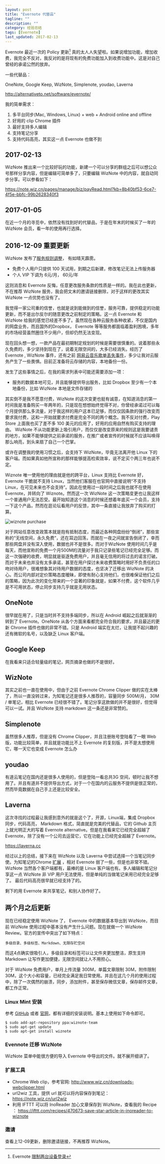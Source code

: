 ```yaml
---
layout: post
title: "Evernote 代替品"
tagline: ""
description: ""
category: 经验总结
tags: [Evernote]
last_updated: 2017-02-13
---
```



Evernote 最近一次的 Policy 更新[^policy] 真的太人人失望啦。如果说增加功能，增加收费，我完全不反对，我反对的是将现有的免费功能加入到收费功能中。这是对自己曾经的承诺公然的放弃。

一些代替品：

OneNote, Google Keep, WizNote, Simplenote, youdao, Laverna

<http://alternativeto.net/software/evernote/>

我的简单需求：

1. 多平台同步(Mac, Windows, Linux) + web + Android online and offline
2. 好用的 clip Chrome 插件
3. 最好支持多人编辑
4. 支持笔记分享
5. 支持代码高亮，其实这一点 Evernote 也做不到

## 2017-02-13
WizNote 推出来一个比较好玩的功能，新建一个可以分享的群组之后可以想公众号那样分享内容，但是编辑可简单多了，只要编辑 WizNote 中的内容，就自动同步分享。可以参看如下：

<https://note.wiz.cn/pages/manage/biz/payRead.html?kb=8b40bf53-6ce7-4f5e-bbfc-99b2628340f3>

## 2017-01-05
在近一个月的寻觅中，依然没有找到好的代替品，于是在年末的时候买了一年的 WizNote 会员，看一年的使用再行选择。

## 2016-12-09 重要更新
WizNote 发布了[服务规则调整](http://www.wiz.cn/new-service-rule.html)， 有如晴天霹雳。

- 免费个人用户只提供 100 天试用，到期之后新建，修改笔记无法上传服务器
- 个人 VIP 下调为 6元/月， 60元/年

这则消息和 Evernote 反悔，任意更改服务条款的性质是一样的。我在此也更新，不在推荐 WizNote 服务，我会把文末的邀请链接删除，对于这样的更改其实 WizNote 一点优势也没有了。

我觉得一家公司重的信誉，也就是说到能做到的信誉，服务可靠，提供稳定的功能更新，而不是出尔反尔的随意更改之前制定的策略。这一点 Evernote 和 WizNote 给我的感觉已经差不多了。虽然现在各种云服务各种收紧，不仅是国内的网盘业务，而且国外的Dropbox， Evernote 等等服务都面临着盈利困境，多年的市场经营虽然圈住不少用户，但却仍然无法变现。

现在回头想一想，一款产品在最初期制定规划的时候是需要很慎重的。说着那些永久免费的，多少坚持到现在了，说着无限空间的，大多已经消失。经历了 Evernote , WizNote 事件，还有之前 [网易云音乐歌单丢失事件](https://plus.google.com/+EinVerne/posts/cxQWVnVS1Mp)，多少让我对云服务产生了一些畏惧。目前正准备将云存储的内容，本地备份一份。

发生了这些事情之后，在我的需求列表中可能还需要添加一项：

- 服务的数据本地可见，并且能够提供导出服务，比如 Dropbox 至少有一个本地备份，比如 WizNote 本地是文件存储的

其实倒不是我不愿意付费，WizNote 的这次变更也挺有诚意，在知道消息的第一时间我是准备购买一年两年的，只是现在想想始终觉得不对，你曾经承诺过可以每个月提供那么多流量，对于我这样的用户这本已足够，而仅仅因条款的强行改变而要求我付费，这和一开始就要求付费是完全不同的两个概念。我不反对付费，Play Store 上面我也买了差不多 100 美元的应用了，好用的应用自然有购买支持的理由。 WizNote 不从功能更新上吸引用户，而仅仅是改变原来的规则这是我要谴责的地方，如果不能够提供之前承诺的服务，在推广或者宣传的时候就不应该叫唤得那么响亮，到头来扇了自己一个巴掌。

或许在调整我的使用习惯之后，会支持下 WizNote，毕竟无法离开他 Linux 下的客户端。而如果真如他所宣称的那样能够提高检索效率，说不定买个两三年也说不定。

Wiznote 唯一使用他的理由就是他的跨平台，Linux 支持比 Evernote 好， Evernote 干脆就不支持 Linux，当然他们客服在也官网中直接说明“不支持Linux，在可见未来也不会支持”。因此在使用过一段时间之后我也就不在使用 Evernote，并转向了 Wiznote。然而这一次 WizNote 这一次策略变更也让我这样一个普通用户无法忍受。最开始知道这个消息的时候还想着年底买一个会员，支持一下这个产品，然而在逛论坛看用户的反馈，其中一条直接让我放弃了购买的打算。

![wiznote purchase](https://lh4.googleusercontent.com/-dU4rF8YRjEI/WFYeJHg8C4I/AAAAAAABHtc/vI4GFm83KOsThxziznYJlznd8Kb5dtNzACL0B/w743-h567-no/Screenshot%2Bfrom%2B2016-12-16%2B20-04-38.png)

对于网站任意改变政策本就是抱有抵制态度，而最近各种网盘纷纷“倒闭”，那些宣称的“无线空间，永久免费”，还在耳边回荡，而就在一夜之间就宣告倒闭了，幸而那些网盘并没有深入使用，数据也并不是很多。而对于WizNote 使用时间几乎是每天，而他宣称的免费一个月500M的流量对于我只记录些笔记已经完全足够。而这一次强硬的收费，明显就是驱逐免费用户，并且毫无信用的将过去的诺言打破。而对于未来也并没有太多承诺，甚至在用户探讨未来收费策略时用好不负责任的口吻对待用户，很难想象其对待用户数据的态度，也坚决了迁移出 WizNote 的决心。而公司内部对定价策略态度暧昧，即使有耐心支持他们，也很难保证他们之后的策略，因为此次的变化带来的一个显著的印象就是，如果不付费，这个软件几乎是不可用状态，停止同步支持几乎就是无用状态。


## OneNote

很早就在用了，只是当时并不支持多端同步，所以在 Android 崛起之后就渐渐的转到了 Evernote。OneNote 从各个方面来看都完全符合我的要求，并且最近的更新 Chrome 插件也做的非常不错。只是 Android 端实在太烂，让我提不起兴趣的还有微软的名号，以及缺乏 Linux 客户端。

## Google Keep
在我看来只适合轻量级的笔记，网页摘录也做的不是很好。

## WizNote
其实之前也一直在使用中，但由于之前 Evernote Chrome Clipper 做的实在太棒了，所以一直没转过来，为知笔记还是很多人推荐的，容量同步 500M/月， 30M / 单笔记，相比 Evernote 已经很不错了。笔记分享这款做的并不是很好，但觉得可以一试。并且 WizNote 支持 markdown 这一条还是非常赞的。

## Simplenote
虽然很多人推荐，但是没有 Chrome Clipper，并且注册账号登陆看了一眼 Web 版，功能比较简单，并且就是功能比不上 Evernote 的复刻版，并不是太想使用它，哪一天它也变成 Evernote 怎么办

## youdao
有道云笔记在国内还是很多人使用的，但是登陆一看总共3G 空间，顿时让我不想用了。并且有道并不提供导出方式，对于一个在国内的云服务不提供是很正常的，然而毕竟数据在自己手上还是比较安全。

## Laverna
这次寻找的过程最让我感到意外的就是这个了，开源，Linux端，集成 Dropbox 同步，代码高亮， Markdown 格式，简直就是完美的代替品，它的 Github 主页上就光明正大的写着 Evernote alternative。但是在我看来它已经完全超越了 Evernote，除了没有一个公司去运营它，它在功能上已经完全超越了 Evernote。

<https://laverna.cc>

经过以上的总结，接下来在 WizNote 以及 Laverna 中尝试选择一个当笔记同步使。为知笔记的Chrome [扩展](https://chrome.google.com/webstore/detail/jfanfpmalehkemdiiebjljddhgojhfab) ，相对 Evernote 弱了一些，但是也非常不错。 WizNote 当然各个客户端都有，最棒的是 Linux 客户端也有。多人编辑和笔记分享这一点 WizNote 非 VIP 用户无法使用，但是单纯的当做笔记来用已经完全足够了。 最后代码高亮很早就已经支持了的。

剩下的用 Evernote 来共享笔记，和别人协作好了。

## 两个月之后更新

现在已经稳定使用 WizNote 了， Evernote 中的数据基本导出到 WizNote，而目前 WizNote 使用过程中基本没有产生什么问题。现在就做一个 WizNote Review。官方的宣传中突出了如下特点：

	多级目录、多级标签、Markdown、无限存贮空间

而这4点确实很吸引人，多级目录和标签可以让文件夹更加整洁，原生支持 Markdown 让写作更加便捷，无限空间就让人不用担心。

对于 WizNote 免费用户，单月上传流量 300M，单篇文章限制 30M，附件限制 30M，这个大小和容量，已经完全满足我日常使用。并且在这几个月的使用过程中，除了一次偶然的崩溃，同步，添加附件，甚至保存微信文章，保存邮件文章，都工作正常。

### Linux Mint 安装
参考 [GitHub](https://github.com/WizTeam/WizQTClient) 或者 [官网](http://www.wiz.cn/wiznote-linux.html)，都有详细的安装说明。基本上使用如下命令即可。

    $ sudo add-apt-repository ppa:wiznote-team
    $ sudo apt-get update
    $ sudo apt-get install wiznote

### Evennote 迁移 WizNote
WizNote 菜单中能很方便的导入 Evernote 中导出的文件。就不展开细讲了。

### 扩展工具

- Chrome Web clip，参考官网: <http://www.wiz.cn/downloads-webclipper.html>
- url2wiz 工具，提供 url 就可以将内容保存到笔记：<https://note.wiz.cn/url2wiz>
- 利用 IFTTT 可以将 InoReader 加心文章保存到 WizNote，查看我的 Recipe ： <https://ifttt.com/recipes/470673-save-star-article-in-inoreader-to-wiznote>

### 邀请

查看上12-09更新，删除邀请链接，不再推荐 WizNote。

[^policy]: Evernote [限制两台设备登录](https://blog.evernote.com/blog/2016/06/28/changes-to-evernotes-pricing-plans/)
